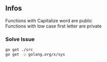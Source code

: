 ## Infos
Functions with Capitalize word are public <br/>
Functions with low case first letter are private

### Solve Issue
```sh
go get ./src
go get -u golang.org/x/sys
```